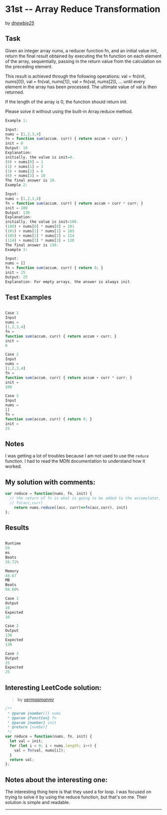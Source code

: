# 31st -- Array Reduce Transformation





by *[dnewbie25](https://leetcode.com/u/dnewbie25/)*


## Task

Given an integer array nums, a reducer function fn, and an initial value init, return the final result obtained by executing the fn function on each element of the array, sequentially, passing in the return value from the calculation on the preceding element.

This result is achieved through the following operations: val = fn(init, nums[0]), val = fn(val, nums[1]), val = fn(val, nums[2]), ... until every element in the array has been processed. The ultimate value of val is then returned.

If the length of the array is 0, the function should return init.

Please solve it without using the built-in Array.reduce method.

```js
Example 1:

Input: 
nums = [1,2,3,4]
fn = function sum(accum, curr) { return accum + curr; }
init = 0
Output: 10
Explanation:
initially, the value is init=0.
(0) + nums[0] = 1
(1) + nums[1] = 3
(3) + nums[2] = 6
(6) + nums[3] = 10
The final answer is 10.
Example 2:

Input: 
nums = [1,2,3,4]
fn = function sum(accum, curr) { return accum + curr * curr; }
init = 100
Output: 130
Explanation:
initially, the value is init=100.
(100) + nums[0] * nums[0] = 101
(101) + nums[1] * nums[1] = 105
(105) + nums[2] * nums[2] = 114
(114) + nums[3] * nums[3] = 130
The final answer is 130.
Example 3:

Input: 
nums = []
fn = function sum(accum, curr) { return 0; }
init = 25
Output: 25
Explanation: For empty arrays, the answer is always init.

```


## Test Examples

```js

Case 1
Input
nums =
[1,2,3,4]
fn =
function sum(accum, curr) { return accum + curr; }
init =
0

Case 2
Input
nums =
[1,2,3,4]
fn =
function sum(accum, curr) { return accum + curr * curr; }
init =
100

Case 3
Input
nums =
[]
fn =
function sum(accum, curr) { return 0; }
init =
25

```


## Notes

I was getting a lot of troubles because I am not used to use the `reduce` function. I had to read the MDN documentation to understand how it worked.

## My solution with comments:

```js
var reduce = function(nums, fn, init) {
  // the return of fn is what is going to be added to the accumulator, so I just had to call 
  // fn(acc,curr)
    return nums.reduce((acc, curr)=>fn(acc,curr), init)
};
```


## Results

```js

Runtime
59
ms
Beats
26.72%

Memory
48.67
MB
Beats
94.60%

Case 1
Output
10
Expected
10

Case 2
Output
130
Expected
130

Case 3
Output
25
Expected
25

```

## Interesting LeetCode solution:
> by *[vermaamanmr](https://leetcode.com/problems/array-reduce-transformation/solutions/3506475/5-diff-method-solution-in-typescript-and-js-learn-js-with-question-day-6)*

```js
/**
 * @param {number[]} nums
 * @param {Function} fn
 * @param {number} init
 * @return {number}
 */
var reduce = function(nums, fn, init) {
  let val = init;
  for (let i = 0; i < nums.length; i++) {
    val = fn(val, nums[i]);
  }
  return val;
};
```

## Notes about the interesting one:

The interesting thing here is that they used a for loop. I was focused on trying to solve it by using the reduce function, but that's on me. Their solution is simple and readable.

---